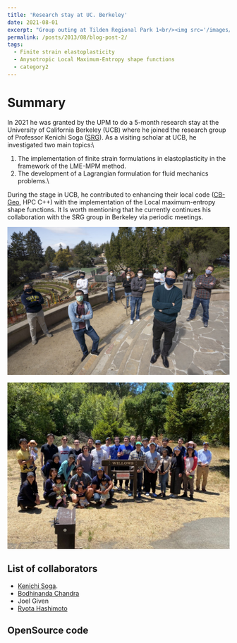 ```yaml
---
title: 'Research stay at UC. Berkeley'
date: 2021-08-01
excerpt: "Group outing at Tilden Regional Park 1<br/><img src='/images/UC_Berkeley_stay-II.jpg'>"
permalink: /posts/2013/08/blog-post-2/
tags:
  - Finite strain elastoplasticity
  - Anysotropic Local Maximum-Entropy shape functions
  - category2
---
```


Summary
======

In 2021 he was granted by the UPM to do a 5-month research stay at the University of
California Berkeley (UCB) where he joined the research group of Professor Kenichi Soga ([SRG](https://geomechanics.berkeley.edu/)).
As a visiting scholar at UCB, he investigated two main topics:\ 

1. The implementation of finite strain formulations in elastoplasticity in the framework of the LME-MPM method.
2. The development of a Lagrangian formulation for fluid mechanics problems.\

During the stage in UCB, he contributed to enhancing their local code ([CB-Geo](https://github.com/geomechanics/mpm), HPC C++) with the
implementation of the Local maximum-entropy shape functions. It Is worth mentioning that
he currently continues his collaboration with the SRG group in Berkeley via periodic meetings.

![SRG Group Portrait 2021](./images/UC_Berkeley_stay-I.jpg)

![Group outings at Tilden Regional Park](./images/UC_Berkeley_stay-II.jpg)


List of collaborators
------
* [Kenichi Soga](https://ce.berkeley.edu/people/faculty/soga). 
* [Bodhinanda Chandra](https://bodhinandach.github.io/)
* Joel Given 
* [Ryota Hashimoto](https://researchmap.jp/RHashimoto?lang=en)

OpenSource code
------  

